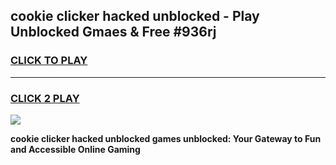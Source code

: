 
## cookie clicker hacked unblocked - Play Unblocked Gmaes & Free #936rj
<h3>
<a href="https://news.freeplayer.one?title=cookie_clicker_hacked_unblocked&ref=24F">CLICK TO PLAY</a></h3>
<hr>

<h3>
<a href="https://news.freeplayer.one?title=cookie_clicker_hacked_unblocked&ref=24F">CLICK 2 PLAY</a>
  
</h3>

<a href="https://news.freeplayer.one?title=cookie_clicker_hacked_unblocked&ref=24F/"><img src="https://clearcache.store/games.png"></a>


**cookie clicker hacked unblocked games unblocked: Your Gateway to Fun and Accessible Online Gaming**
